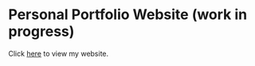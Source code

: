 # Personal Portfolio Website (work in progress)

Click [here](https://iamabhishek98.github.io/portfolio) to view my website.
